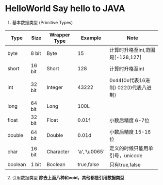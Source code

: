 HelloWorld Say hello to JAVA
==========
1. 基本数据类型 (Primitive Types)

| Type   | Size   | Wrapper Type  | Example | Note   |
| ------ | ------ | ------        | ------  | ------ | 
| byte   | 8 bit  | Byte          | 15      |计算时升格至int,范围是[-128,127]|
| short  | 16 bit | Short         | 128     |计算时升格至int|
| int    | 32 bit | Integer       | 43222   |0x44(0x代表16进制) 022(0代表八进制)|
| long   | 64 bit | Long          | 100L    ||
| float  | 32 bit | Float         | 0.01f   |小数后精度 6-7位  |
| double | 64 bit | Double        | 0.01d   |小数后精度 15-16位|
| char   | 16 bit | Character     | 'a','\u0065'|定义的时候只能用单引号，unicode| 
| boolean| 1 bit  | Boolean       | true,false|只有true,false|

2. 引用数据类型 **除去上面八种和void，其他都是引用数据类型**
